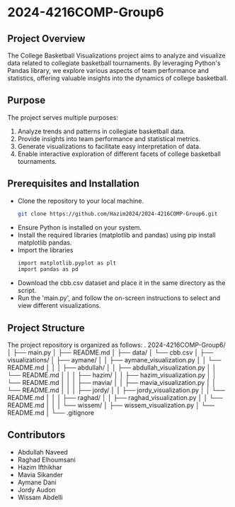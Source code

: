 # 2024-4216COMP-Group6

## Project Overview
The College Basketball Visualizations project aims to analyze and visualize data related to collegiate basketball tournaments. By leveraging Python's Pandas library, we explore various aspects of team performance and statistics, offering valuable insights into the dynamics of college basketball.

## Purpose
The project serves multiple purposes:
1. Analyze trends and patterns in collegiate basketball data.
2. Provide insights into team performance and statistical metrics.
3. Generate visualizations to facilitate easy interpretation of data.
4. Enable interactive exploration of different facets of college basketball tournaments.

## Prerequisites and Installation
* Clone the repository to your local machine.
    ```sh
    git clone https://github.com/Hazim2024/2024-4216COMP-Group6.git
    ```
* Ensure Python is installed on your system.
* Install the required libraries (matplotlib and pandas) using pip install matplotlib pandas.
* Import the libraries
    ```sh
    import matplotlib.pyplot as plt
    import pandas as pd
    ```
* Download the cbb.csv dataset and place it in the same directory as the script.
* Run the 'main.py', and follow the on-screen instructions to select and view different visualizations.

## Project Structure
The project repository is organized as follows:
.
2024-4216COMP-Group6/
│
├── main.py
│
├── README.md
│
├── data/
│ └── cbb.csv
│
├── visualizations/
│ ├── aymane/
│ │ ├── aymane_visualization.py
│ │ └── README.md
│ │
│ ├── abdullah/
│ │ ├── abdullah_visualization.py
│ │ └── README.md
│ │
│ ├── hazim/
│ │ ├── hazim_visualization.py
│ │ └── README.md
│ │
│ ├── mavia/
│ │ ├── mavia_visualization.py
│ │ └── README.md
│ │
│ ├── jordy/
│ │ ├── jordy_visualization.py
│ │ └── README.md
│ │
│ ├── raghad/
│ │ ├── raghad_visualization.py
│ │ └── README.md
│ │
│ └── wissem/
│ ├── wissem_visualization.py
│ └── README.md
│
└── .gitignore

## Contributors
* Abdullah Naveed
* Raghad Elhoumsani
* Hazim Ifthikhar
* Mavia Sikander
* Aymane Dani
* Jordy Audon
* Wissam Abdelli